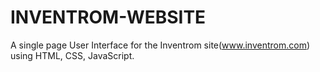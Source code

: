 # INVENTROM-WEBSITE
  A single page User Interface for the Inventrom site(www.inventrom.com) using HTML, CSS, JavaScript.
